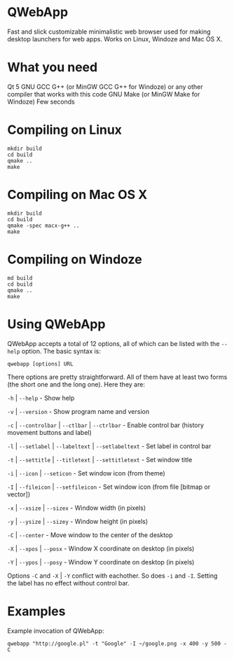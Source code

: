 QWebApp
=======

Fast and slick customizable minimalistic web browser used for making desktop launchers for web apps. Works on Linux, Windoze and Mac OS X.


What you need
=============
Qt 5
GNU GCC G++ (or MinGW GCC G++ for Windoze) or any other compiler that works with this code
GNU Make (or MinGW Make for Windoze)
Few seconds

Compiling on Linux
==================

    mkdir build
    cd build
    qmake ..
    make

Compiling on Mac OS X
=====================

    mkdir build
    cd build
    qmake -spec macx-g++ ..
    make

Compiling on Windoze
====================

    md build
    cd build
    qmake ..
    make

Using QWebApp
=============
QWebApp accepts a total of 12 options, all of which can be listed with the `--help` option. The basic syntax 
is:

    qwebapp [options] URL

There options are pretty straightforward. All of them have at least two forms (the short one and the long 
one). Here they are:

`-h` | `--help` - Show help

`-v` | `--version` - Show program name and version

`-c` | `--controlbar` | `--ctlbar` | `--ctrlbar` - Enable control bar (history movement buttons and label)

`-l` | `--setlabel` | `--labeltext` | `--setlabeltext` <string> - Set label in control bar

`-t` | `--settitle` | `--titletext` | `--settitletext` <string> - Set window title

`-i` | `--icon` | `--seticon` <string> - Set window icon (from theme)

`-I` | `--fileicon` | `--setfileicon` <path> - Set window icon (from file [bitmap or vector])

`-x` | `--xsize` | `--sizex` <int> - Window width (in pixels)

`-y` | `--ysize` | `--sizey` <int> - Window height (in pixels)

`-C` | `--center` - Move window to the center of the desktop

`-X` | `--xpos` | `--posx` <int> - Window X coordinate on desktop (in pixels)

`-Y` | `--ypos` | `--posy` <int> - Window Y coordinate on desktop (in pixels)

Options `-C` and `-X` | `-Y` conflict with eachother. So does `-i` and `-I`. Setting the label has no effect 
without control bar.


Examples
========
Example invocation of QWebApp:

    qwebapp "http://google.pl" -t "Google" -I ~/google.png -x 400 -y 500 -C


